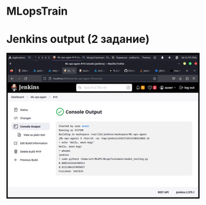 # MLopsTrain
# Jenkins output (2 задание)
![Jenkins output](https://github.com/Drimkore/MLopsTrain/blob/main/3a0de6e2721ec43e.png)
